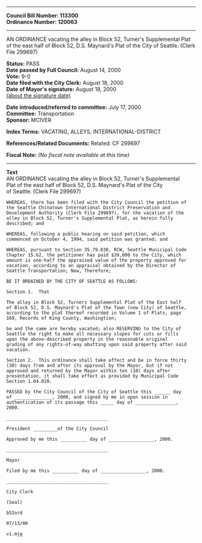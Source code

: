 * * * * *  
  
**Council Bill Number: [](#h0)[](#h2)113300**   
**Ordinance Number: 120063**  
  
* * * * *  
  
AN ORDINANCE vacating the alley in Block 52, Turner's Supplemental Plat of the east half of Block 52, D.S. Maynard's Plat of the City of Seattle. (Clerk File 299697)  
  
**Status:** PASS   
**Date passed by Full Council:** August 14, 2000   
**Vote:** 9-0   
**Date filed with the City Clerk:** August 18, 2000   
**Date of Mayor's signature:** August 18, 2000   
[(about the signature date)](/~public/approvaldate.htm)   
  
  
**Date introduced/referred to committee:** July 17, 2000   
**Committee:** Transportation   
**Sponsor:** MCIVER   
  
**Index Terms:** VACATING, ALLEYS, INTERNATIONAL-DISTRICT  
  
**References/Related Documents:** Related: CF 299697  
  
**Fiscal Note:** *(No fiscal note available at this time)*  
  
* * * * *  
  
**Text**  
    AN ORDINANCE vacating the alley in Block 52, Turner's Supplemental  
    Plat of the east half of Block 52, D.S. Maynard's Plat of the City  
    of Seattle. (Clerk File 299697)  
  
    WHEREAS, there has been filed with the City Council the petition of  
    the Seattle Chinatown International District Preservation and  
    Development Authority (Clerk File 299697), for the vacation of the  
    alley in Block 52, Turner's Supplemental Plat, as herein fully  
    described; and  
  
    WHEREAS, following a public hearing on said petition, which  
    commenced on October 4, 1994, said petition was granted; and  
  
    WHEREAS, pursuant to Section 35.79.030, RCW, Seattle Municipal Code  
    Chapter 15.62, the petitioner has paid $39,000 to the City, which  
    amount is one-half the appraised value of the property approved for  
    vacation, according to an appraisal obtained by the Director of  
    Seattle Transportation; Now, Therefore;  
  
    BE IT ORDAINED BY THE CITY OF SEATTLE AS FOLLOWS:  
  
    Section 1.  That  
  
    The alley in Block 52, Turners Supplemental Plat of the East half  
    of Block 52, D.S. Maynard's Plat of the Town (now City) of Seattle,  
    according to the plat thereof recorded in Volume 1 of Plats, page  
    169, Records of King County, Washingtion;  
  
    be and the same are hereby vacated; also RESERVING to the City of  
    Seattle the right to make all necessary slopes for cuts or fills  
    upon the above-described property in the reasonable original  
    grading of any rights-of-way abutting upon said property after said  
    vacation.  
  
    Section 2.  This ordinance shall take effect and be in force thirty  
    (30) days from and after its approval by the Mayor, but if not  
    approved and returned by the Mayor within ten (10) days after  
    presentation, it shall take effect as provided by Municipal Code  
    Section 1.04.020.  
  
    PASSED by the City Council of the City of Seattle this ______ day  
    of ______________, 2000, and signed by me in open session in  
    authentication of its passage this _____ day of _______________,  
    2000.  
  
    ______________________________________  
  
    President _________of the City Council  
  
    Approved by me this __________ day of _________________, 2000.  
  
    ______________________________________  
  
    Mayor  
  
    Filed by me this __________ day of _________________, 2000.  
  
    ______________________________________  
  
    City Clerk  
  
    (Seal)  
  
    b52ord  
  
    07/13/00  
  
    v1.mjg  
